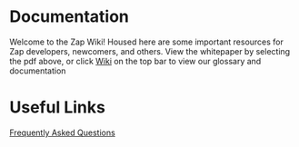 # Documentation

Welcome to the Zap Wiki! Housed here are some important resources for Zap developers, newcomers, and others. View the whitepaper by selecting the pdf above, or click [Wiki](https://github.com/zapproject/docs/wiki) on the top bar to view our glossary and documentation

# Useful Links

[Frequently Asked Questions](https://docs.google.com/document/d/1F7cybEw95yBhFUit8b40BG2QevUndpIxx7AYIo2GFo8/edit)






